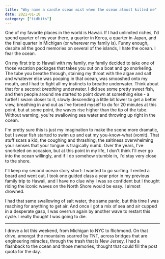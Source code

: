 ```yaml
---
title: "Why name a candle ocean mist when the ocean almost killed me"
date: 2021-01-10
category: ["tidbits"]
---
```


One of my favorite places in the world is Hawaii. If I had unlimited riches, I'd spend quarter of my year there, a quarter in Korea, a quarter in Japan, and the final quarter in Michigan (or wherever my family is). Funny enough, despite all the good memories on several of the islands, I hate the ocean. I fear the ocean. 

On my first trip to Hawaii with my family, my family decided to take one of those vacation packages that takes you out on a boat and go snorkeling. The tube you breathe through, staining my throat with the algae and salt and whatever else was pooping in that ocean, was smooshed onto my mouth, and I had to fight all my instincts to breathe underwater. Think about that for a second: *breathing* underwater. I did see some pretty sweet fish, and then people around me started to point down at something else - a turtle! I swam closer to it, slowly descending a little bit lower to get a better view, breathing in and out as I've forced myself to do for 20 minutes at this point, but at some point, the waves rise higher than the tip of the tube. Without warning, you're swallowing sea water and throwing up right in the ocean. 

I'm pretty sure this is just my imagination to make the scene more dramatic, but I swear fish started to swim up and eat my you-know-what (vomit). That stuff scars a kid, the coughing and thrashing, the saltiness overwhelming your senses that your tongue is tragically numb. Over the years, I've snorkeled on occasion, but at this point in my life, I don't think I'll ever go into the ocean willingly, and if I do somehow stumble in, I'd stay very close to the shore. 

I'll keep my second ocean story short: I wanted to go surfing. I rented a board and went out. I took one guided class a year prior in my previous family trip to Hawaii, and I have no clue why I was so confident but I thought riding the iconic waves on the North Shore would be easy. I almost drowned.

I had that same swallowing of salt water, the same panic, but this time I was reaching for anything to get air. And once I got a mix of sea and air cupped in a desperate gasp, I was overrun again by another wave to restart this cycle. I really thought I was going to die. 

--- 

I drove a lot this weekend, from Michigan to NYC to Richmond. On that drive, amongst the mountains scarred by TNT, across bridges that are engineering miracles, through the trash that is New Jersey, I had a flashback to the ocean and those memories, thought that could fill the post quota for the day.
